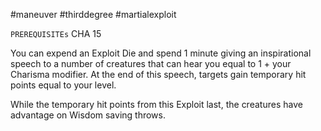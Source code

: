 #maneuver #thirddegree #martialexploit 

`PREREQUISITEs`
CHA 15

You can expend an Exploit Die and spend 1 minute giving an inspirational speech to a number of creatures that can hear you equal to 1 + your Charisma modifier. At the end of this speech, targets gain temporary hit points equal to your level.

While the temporary hit points from this Exploit last, the creatures have advantage on Wisdom saving throws.